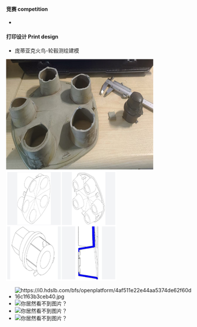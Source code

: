 
#### 竞赛 competition

- 

#### 打印设计 Print design

- 庞蒂亚克火鸟-轮毂测绘建模

<img src="contents/data/personal/轮毂测绘打印.jpg" alt="你居然看不到图片？" width="400" height="300"><img src="contents/data/personal/轮毂模型.jpg" alt="你居然看不到图片？" width="300" height="300">

- <img src="data" alt="https://i0.hdslb.com/bfs/openplatform/4af511e22e44aa5374de62f60d16c1f63b3ceb40.jpg" width="300" height="300">
- <img src="data" alt="你居然看不到图片？" width="300" height="300">
- <img src="data" alt="你居然看不到图片？" width="300" height="300">
- <img src="data" alt="你居然看不到图片？" width="300" height="300">
